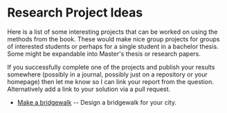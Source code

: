 # Research Project Ideas

Here is a list of some interesting projects that can be worked on using the methods from the book. 
These would make nice group projects for groups of interested students or perhaps for a single student in a bachelor thesis. 
Some might be expandable into Master's thesis or research papers.

If you successfully complete one of the projects and publish your results somewhere (possibly in a journal, possibly just on a repository 
or your homepage) then let me know so I can link your report from the question. Alternatively add a link to your solution via a pull request. 

* [Make a bridgewalk](proj1.md) -- Design a bridgewalk for your city.
  

